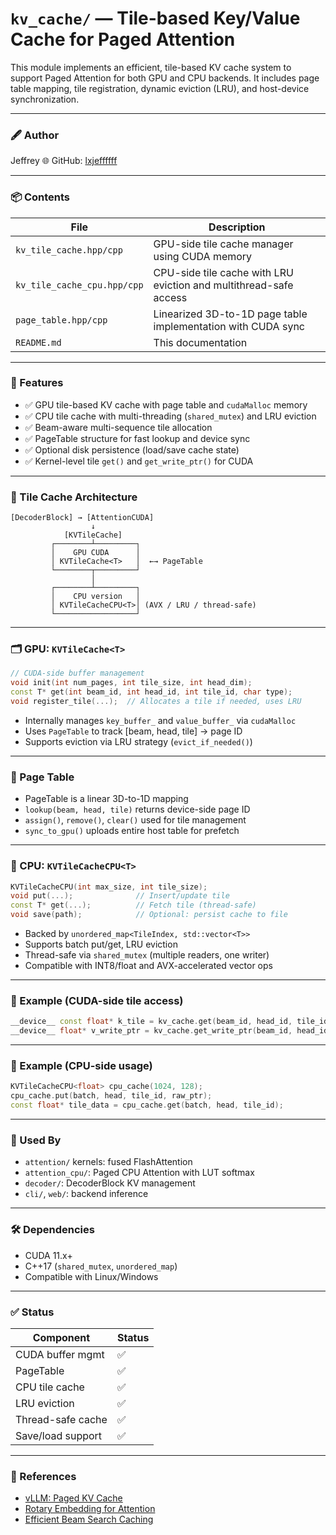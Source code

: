 # `kv_cache/` — Tile-based Key/Value Cache for Paged Attention

This module implements an efficient, tile-based KV cache system to support Paged Attention for both GPU and CPU backends. It includes page table mapping, tile registration, dynamic eviction (LRU), and host-device synchronization.

---

### 🖋️ Author
Jeffrey
🌐 GitHub: [lxjeffffff](https://github.com/lxjeffffff)

---

### 📦 Contents

| File                          | Description |
|-------------------------------|-------------|
| `kv_tile_cache.hpp/cpp`       | GPU-side tile cache manager using CUDA memory |
| `kv_tile_cache_cpu.hpp/cpp`   | CPU-side tile cache with LRU eviction and multithread-safe access |
| `page_table.hpp/cpp`          | Linearized 3D-to-1D page table implementation with CUDA sync |
| `README.md`                   | This documentation |

---

### 🚀 Features

- ✅ GPU tile-based KV cache with page table and `cudaMalloc` memory
- ✅ CPU tile cache with multi-threading (`shared_mutex`) and LRU eviction
- ✅ Beam-aware multi-sequence tile allocation
- ✅ PageTable structure for fast lookup and device sync
- ✅ Optional disk persistence (load/save cache state)
- ✅ Kernel-level tile `get()` and `get_write_ptr()` for CUDA

---

### 🧠 Tile Cache Architecture

```text
[DecoderBlock] → [AttentionCUDA]
                  ↓
            [KVTileCache]
         ┌────────┴─────────┐
         │    GPU CUDA      │
         │ KVTileCache<T>   │  ←→ PageTable
         └────────┬─────────┘
                  │
         ┌────────┴─────────┐
         │    CPU version   │
         │ KVTileCacheCPU<T>│ (AVX / LRU / thread-safe)
         └──────────────────┘
```

---

### 🗂️ GPU: `KVTileCache<T>`

```cpp
// CUDA-side buffer management
void init(int num_pages, int tile_size, int head_dim);
const T* get(int beam_id, int head_id, int tile_id, char type);
void register_tile(...);  // Allocates a tile if needed, uses LRU
```

- Internally manages `key_buffer_` and `value_buffer_` via `cudaMalloc`
- Uses `PageTable` to track [beam, head, tile] → page ID
- Supports eviction via LRU strategy (`evict_if_needed()`)

---

### 🧩 Page Table

- PageTable is a linear 3D-to-1D mapping
- `lookup(beam, head, tile)` returns device-side page ID
- `assign()`, `remove()`, `clear()` used for tile management
- `sync_to_gpu()` uploads entire host table for prefetch

---

### 🧩 CPU: `KVTileCacheCPU<T>`

```cpp
KVTileCacheCPU(int max_size, int tile_size);
void put(...);              // Insert/update tile
const T* get(...);          // Fetch tile (thread-safe)
void save(path);            // Optional: persist cache to file
```

- Backed by `unordered_map<TileIndex, std::vector<T>>`
- Supports batch put/get, LRU eviction
- Thread-safe via `shared_mutex` (multiple readers, one writer)
- Compatible with INT8/float and AVX-accelerated vector ops

---

### 📄 Example (CUDA-side tile access)

```cpp
__device__ const float* k_tile = kv_cache.get(beam_id, head_id, tile_id, 'k');
__device__ float* v_write_ptr = kv_cache.get_write_ptr(beam_id, head_id, tile_id, 'v');
```

---

### 📄 Example (CPU-side usage)

```cpp
KVTileCacheCPU<float> cpu_cache(1024, 128);
cpu_cache.put(batch, head, tile_id, raw_ptr);
const float* tile_data = cpu_cache.get(batch, head, tile_id);
```

---

### 📂 Used By

- `attention/` kernels: fused FlashAttention
- `attention_cpu/`: Paged CPU Attention with LUT softmax
- `decoder/`: DecoderBlock KV management
- `cli/`, `web/`: backend inference

---

### 🛠️ Dependencies

- CUDA 11.x+
- C++17 (`shared_mutex`, `unordered_map`)
- Compatible with Linux/Windows

---

### ✅ Status

| Component      | Status |
|----------------|--------|
| CUDA buffer mgmt  | ✅ |
| PageTable        | ✅ |
| CPU tile cache   | ✅ |
| LRU eviction     | ✅ |
| Thread-safe cache| ✅ |
| Save/load support| ✅ |

---

### 📘 References

- [vLLM: Paged KV Cache](https://github.com/vllm-project/vllm)
- [Rotary Embedding for Attention](https://arxiv.org/abs/2104.09864)
- [Efficient Beam Search Caching](https://arxiv.org/abs/2209.10655)

